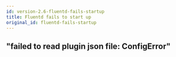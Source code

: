 ```yaml
---
id: version-2.6-fluentd-fails-startup
title: Fluentd fails to start up
original_id: fluentd-fails-startup
---
```


## "failed to read plugin json file: ConfigError"

